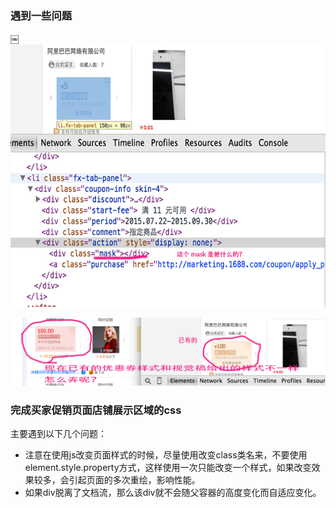 ### 遇到一些问题

￼![mask](img/8.png)

![mask](img/9.png)

### 完成买家促销页面店铺展示区域的css

主要遇到以下几个问题：

* 注意在使用js改变页面样式的时候，尽量使用改变class类名来，不要使用element.style.property方式，这样使用一次只能改变一个样式，如果改变效果较多，会引起页面的多次重绘，影响性能。
* 如果div脱离了文档流，那么该div就不会随父容器的高度变化而自适应变化。

